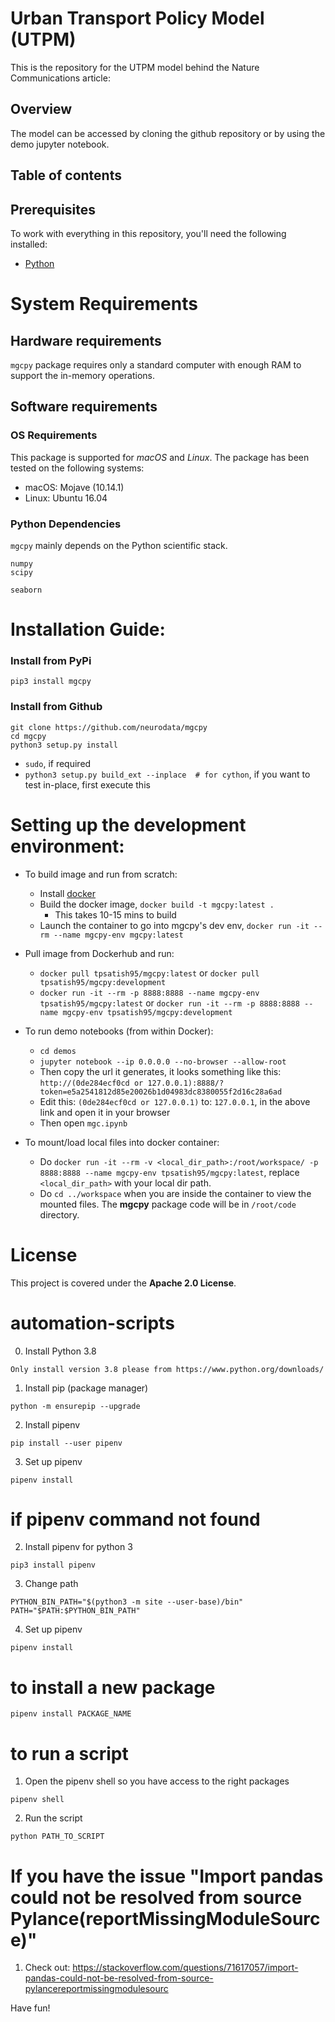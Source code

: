 # Urban Transport Policy Model (UTPM)
This is the repository for the UTPM model behind the Nature Communications article:


## Overview
The model can be accessed by cloning the github repository or by using the demo jupyter notebook.

## Table of contents

## Prerequisites
To work with everything in this repository, you'll need the following installed:

- [Python](https://www.python.org/)

# System Requirements
## Hardware requirements
`mgcpy` package requires only a standard computer with enough RAM to support the in-memory operations.

## Software requirements
### OS Requirements
This package is supported for *macOS* and *Linux*. The package has been tested on the following systems:
+ macOS: Mojave (10.14.1)
+ Linux: Ubuntu 16.04

### Python Dependencies
`mgcpy` mainly depends on the Python scientific stack.

```
numpy
scipy

seaborn
```

# Installation Guide:

### Install from PyPi
```
pip3 install mgcpy
```

### Install from Github
```
git clone https://github.com/neurodata/mgcpy
cd mgcpy
python3 setup.py install
```
- `sudo`, if required
- `python3 setup.py build_ext --inplace  # for cython`, if you want to test in-place, first execute this

# Setting up the development environment:
- To build image and run from scratch:
  - Install [docker](https://docs.docker.com/install/)
  - Build the docker image, `docker build -t mgcpy:latest .`
    - This takes 10-15 mins to build
  - Launch the container to go into mgcpy's dev env, `docker run -it --rm --name mgcpy-env mgcpy:latest`
- Pull image from Dockerhub and run:
  - `docker pull tpsatish95/mgcpy:latest` or `docker pull tpsatish95/mgcpy:development`
  - `docker run -it --rm -p 8888:8888 --name mgcpy-env tpsatish95/mgcpy:latest` or `docker run -it --rm -p 8888:8888 --name mgcpy-env tpsatish95/mgcpy:development`


- To run demo notebooks (from within Docker):
  - `cd demos`
  - `jupyter notebook --ip 0.0.0.0 --no-browser --allow-root`
  - Then copy the url it generates, it looks something like this: `http://(0de284ecf0cd or 127.0.0.1):8888/?token=e5a2541812d85e20026b1d04983dc8380055f2d16c28a6ad`
  - Edit this: `(0de284ecf0cd or 127.0.0.1)` to: `127.0.0.1`, in the above link and open it in your browser
  - Then open `mgc.ipynb`

- To mount/load local files into docker container:
  - Do `docker run -it --rm -v <local_dir_path>:/root/workspace/ -p 8888:8888 --name mgcpy-env tpsatish95/mgcpy:latest`, replace `<local_dir_path>` with your local dir path.
  - Do `cd ../workspace` when you are inside the container to view the mounted files. The **mgcpy** package code will be in `/root/code` directory.

# License

This project is covered under the **Apache 2.0 License**.

# automation-scripts

0. Install Python 3.8
```
Only install version 3.8 please from https://www.python.org/downloads/ 
```

1. Install pip (package manager)

```
python -m ensurepip --upgrade
```

2. Install pipenv

```
pip install --user pipenv
```

3. Set up pipenv

```
pipenv install
```

# if pipenv command not found

2. Install pipenv for python 3

```
pip3 install pipenv
```

3. Change path

```
PYTHON_BIN_PATH="$(python3 -m site --user-base)/bin"
PATH="$PATH:$PYTHON_BIN_PATH"
```
4. Set up pipenv

```
pipenv install
```

# to install a new package

```
pipenv install PACKAGE_NAME
```

# to run a script

1. Open the pipenv shell so you have access to the right packages

```
pipenv shell
```

2. Run the script

```
python PATH_TO_SCRIPT
```

# If you have the issue "Import pandas could not be resolved from source Pylance(reportMissingModuleSource)"

1. Check out: https://stackoverflow.com/questions/71617057/import-pandas-could-not-be-resolved-from-source-pylancereportmissingmodulesourc

Have fun!
